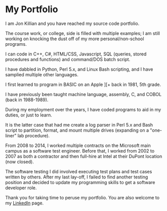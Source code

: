 # My Portfolio

I am Jon Killian and you have reached my source code portfolio.

The course work, or college, side is filled with multiple examples; I am still working on knocking the dust off of my more
personal/non-school programs.

I can code in C++, C#, HTML/CSS, Javascript, SQL (queries, stored procedures and functions) and command/DOS batch script.

I have dabbled in Python, Perl 5.x, and Linux Bash scripting, and I have samplied multiple other languages.

I first learned to program in BASIC on an Apple ][+ back in 1981, 5th grade.

I have previously been taught machine language, assembly, C, and COBOL (back in 1988-1989).

During my employment over the years, I have coded programs to aid in my duties, or just to learn.

It is the latter case that had me create a log parser in Perl 5.x and Bash script to partition, format, and mount multiple
drives (expanding on a "one-liner" lab procedure).

From 2008 to 2014, I worked multiple contracts on the Microsoft main campus as a software test engineer. Before that, I
worked from 2002 to 2007 as both a contractor and then full-hire at Intel at their DuPont location (now closed).

The software testing I did involved executing test plans and test cases written by others. After my last lay-off, I failed
to find another testing position and decided to update my programming skills to get a software developer role.

Thank you for taking time to peruse my portfolio. You are also welcome to my [LinkedIn](www.linkedin.com/in/JonathonKillian)
page.
